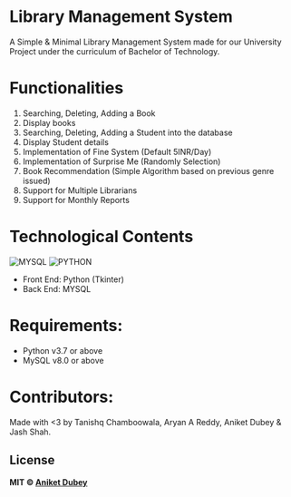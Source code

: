# Library Management System
A Simple & Minimal Library Management System made for our University Project under the curriculum of Bachelor of Technology.

# Functionalities
1. Searching, Deleting, Adding a Book
2. Display books
3. Searching, Deleting, Adding a Student into the database
4. Display Student details
5. Implementation of Fine System (Default 5INR/Day)
6. Implementation of Surprise Me (Randomly Selection)
7. Book Recommendation (Simple Algorithm based on previous genre issued)
8. Support for Multiple Librarians
9. Support for Monthly Reports

# Technological Contents
![MYSQL](https://img.shields.io/badge/database-mysql-lightgray.svg?logo=mysql&logoColor=white&style=flat-square) 
![PYTHON](https://img.shields.io/badge/python-v3.7-blue")
- Front End: Python (Tkinter)
- Back End: MYSQL

# Requirements: 
- Python v3.7 or above
- MySQL v8.0 or above

# Contributors:

Made with <3 by Tanishq Chamboowala, Aryan A Reddy, Aniket Dubey & Jash Shah.

## License

**MIT &copy; [Aniket Dubey](https://github.com/itsaniketdubey/librarymanagementsystem/blob/main/LICENSE)**
